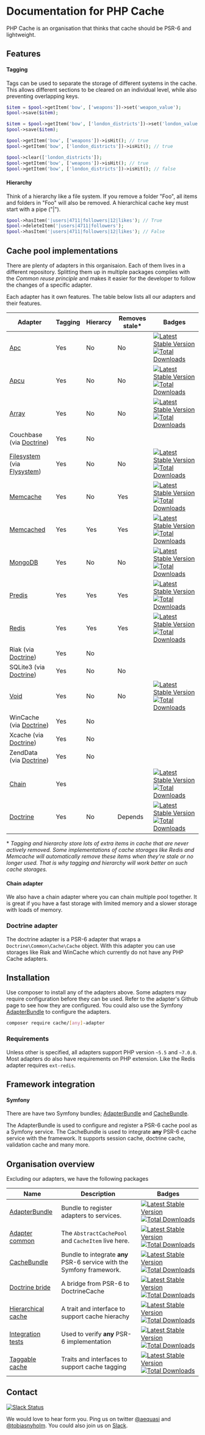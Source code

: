 # Documentation for PHP Cache

PHP Cache is an organisation that thinks that cache should be PSR-6 and lightweight. 

## Features

#### Tagging

Tags can be used to separate the storage of different systems in the cache. This allows different sections to be cleared on an individual level, while also preventing overlapping keys.

```php
$item = $pool->getItem('bow', ['weapons'])->set('weapon_value');
$pool->save($item);

$item = $pool->getItem('bow', ['london_districts'])->set('london_value');
$pool->save($item);

$pool->getItem('bow', ['weapons'])->isHit(); // true
$pool->getItem('bow', ['london_districts'])->isHit(); // true

$pool->clear(['london_districts']);
$pool->getItem('bow', ['weapons'])->isHit(); // true
$pool->getItem('bow', ['london_districts'])->isHit(); // false
```

#### Hierarchy

Think of a hierarchy like a file system. If you remove a folder "Foo", all items and folders in "Foo" will also be removed. A hierarchical cache key must start with a pipe ("|").


```php
$pool->hasItem('|users|4711|followers|12|likes'); // True
$pool->deleteItem('|users|4711|followers');
$pool->hasItem('|users|4711|followers|12|likes'); // False
```

## Cache pool implementations

There are plenty of adapters in this organisaion. Each of them lives in a different repository. Splitting them up in multiple packages complies with the *Common reuse principle* and makes it easier for the developer to follow the changes of a specific adapter. 

Each adapter has it own features. The table below lists all our adapters and their features. 


| Adapter | Tagging | Hierarcy | Removes stale* | Badges |
| ------- | ------- | -------- | --------------- | ------ |
| [Apc] | Yes | No  | No | [![Latest Stable Version](https://poser.pugx.org/cache/apc-adapter/v/stable)](https://packagist.org/packages/cache/apc-adapter) [![Total Downloads](https://poser.pugx.org/cache/apc-adapter/downloads)](https://packagist.org/packages/cache/apc-adapter)
| [Apcu] | Yes | No | No | [![Latest Stable Version](https://poser.pugx.org/cache/apcu-adapter/v/stable)](https://packagist.org/packages/cache/apcu-adapter) [![Total Downloads](https://poser.pugx.org/cache/apcu-adapter/downloads)](https://packagist.org/packages/cache/apcu-adapter)
| [Array] | Yes | No | No | [![Latest Stable Version](https://poser.pugx.org/cache/array-adapter/v/stable)](https://packagist.org/packages/cache/array-adapter) [![Total Downloads](https://poser.pugx.org/cache/array-adapter/downloads)](https://packagist.org/packages/cache/array-adapter)
| Couchbase (via [Doctrine])| Yes | No |  | 
| [Filesystem](https://github.com/php-cache/filesystem-adapter) (via [Flysystem]) | Yes | No | No | [![Latest Stable Version](https://poser.pugx.org/cache/filesystem-adapter/v/stable)](https://packagist.org/packages/cache/filesystem-adapter) [![Total Downloads](https://poser.pugx.org/cache/filesystem-adapter/downloads)](https://packagist.org/packages/cache/filesystem-adapter)
| [Memcache] | Yes | No | Yes | [![Latest Stable Version](https://poser.pugx.org/cache/memcache-adapter/v/stable)](https://packagist.org/packages/cache/memcache-adapter) [![Total Downloads](https://poser.pugx.org/cache/memcache-adapter/downloads)](https://packagist.org/packages/cache/memcache-adapter)
| [Memcached] | Yes | Yes | Yes | [![Latest Stable Version](https://poser.pugx.org/cache/memcached-adapter/v/stable)](https://packagist.org/packages/cache/memcached-adapter) [![Total Downloads](https://poser.pugx.org/cache/memcached-adapter/downloads)](https://packagist.org/packages/cache/memcached-adapter)
| [MongoDB] | Yes | No | No | [![Latest Stable Version](https://poser.pugx.org/cache/mongodb-adapter/v/stable)](https://packagist.org/packages/cache/mongodb-adapter) [![Total Downloads](https://poser.pugx.org/cache/mongodb-adapter/downloads)](https://packagist.org/packages/cache/mongodb-adapter)
| [Predis]| Yes | Yes | Yes | [![Latest Stable Version](https://poser.pugx.org/cache/predis-adapter/v/stable)](https://packagist.org/packages/cache/predis-adapter) [![Total Downloads](https://poser.pugx.org/cache/predis-adapter/downloads)](https://packagist.org/packages/cache/predis-adapter)
| [Redis] | Yes | Yes | Yes | [![Latest Stable Version](https://poser.pugx.org/cache/redis-adapter/v/stable)](https://packagist.org/packages/cache/redis-adapter) [![Total Downloads](https://poser.pugx.org/cache/redis-adapter/downloads)](https://packagist.org/packages/cache/redis-adapter)
| Riak (via [Doctrine])| Yes | No |  | 
| SQLite3 (via [Doctrine])| Yes | No | No | 
| [Void] | Yes | No | No | [![Latest Stable Version](https://poser.pugx.org/cache/void-adapter/v/stable)](https://packagist.org/packages/cache/void-adapter) [![Total Downloads](https://poser.pugx.org/cache/void-adapter/downloads)](https://packagist.org/packages/cache/void-adapter)
| WinCache (via [Doctrine])| Yes | No |  | 
| Xcache (via [Doctrine])| Yes | No |  | 
| ZendData (via [Doctrine])| Yes | No |  | 
| | | | | 
| [Chain] | Yes | | | [![Latest Stable Version](https://poser.pugx.org/cache/chain-adapter/v/stable)](https://packagist.org/packages/cache/chain-adapter) [![Total Downloads](https://poser.pugx.org/cache/chain-adapter/downloads)](https://packagist.org/packages/cache/chain-adapter)
| [Doctrine] | Yes | No | Depends |  [![Latest Stable Version](https://poser.pugx.org/cache/doctrine-adapter/v/stable)](https://packagist.org/packages/cache/doctrine-adapter) [![Total Downloads](https://poser.pugx.org/cache/doctrine-adapter/downloads)](https://packagist.org/packages/cache/doctrine-adapter)

\* *Tagging and hierarchy store lots of extra items in cache that are never actively removed. Some implementations of cache storages like Redis and Memcache will automatically remove these items when they're stale or no longer used. That is why tagging and hierarchy will work better on such cache storages.*
  


#### Chain adapter

We also have a chain adapter where you can chain multiple pool together. It is great if you have a fast storage with limited memory and a slower storage with loads of memory. 

### Doctrine adapter

The doctrine adapter is a PSR-6 adapter that wraps a `Doctrine\Common\Cache\Cache` object. With this adapter you can use storages like Riak and WinCache which currently do not have any PHP Cache adapters. 

## Installation

Use composer to install any of the adapters above. Some adapters may require configuration before they can be used. 
Refer to the adapter's Github page to see how they are configured. You could also use the Symfony [AdapterBundle] to 
configure the adapters. 

```bash
composer require cache/[any]-adapter
```

### Requirements

Unless other is specified, all adapters support PHP version `~5.5` and `~7.0.0`. Most adapters do also have requirements
on PHP extension. Like the Redis adapter requires `ext-redis`. 

## Framework integration

#### Symfony

There are have two Symfony bundles; [AdapterBundle] and [CacheBundle]. 

The AdapterBundle is used to configure and register a PSR-6 cache pool as a Symfony service. The  CacheBundle is used to integrate **any** PSR-6 cache service with the framework. It supports session cache, doctrine cache, validation cache and many more. 

## Organisation overview

Excluding our adapters, we have the following packages

| Name | Description | Badges |
| ---- | ----------- | ------ |
| [AdapterBundle] | Bundle to register adapters to services. | [![Latest Stable Version](https://poser.pugx.org/cache/adapter-bundle/v/stable)](https://packagist.org/packages/cache/adapter-bundle) [![Total Downloads](https://poser.pugx.org/cache/adapter-bundle/downloads)](https://packagist.org/packages/cache/adapter-bundle)
| [Adapter common] | The `AbstractCachePool` and `CacheItem` live here. | [![Latest Stable Version](https://poser.pugx.org/cache/adapter-common/v/stable)](https://packagist.org/packages/cache/adapter-common) [![Total Downloads](https://poser.pugx.org/cache/adapter-common/downloads)](https://packagist.org/packages/cache/adapter-common)
| [CacheBundle] | Bundle to integrate **any** PSR-6 service with the<br>Symfony framework. | [![Latest Stable Version](https://poser.pugx.org/cache/cache-bundle/v/stable)](https://packagist.org/packages/cache/cache-bundle) [![Total Downloads](https://poser.pugx.org/cache/cache-bundle/downloads)](https://packagist.org/packages/cache/cache-bundle)
| [Doctrine bride] | A bridge from PSR-6 to DoctrineCache | [![Latest Stable Version](https://poser.pugx.org/cache/psr-6-doctrine-bridge/v/stable)](https://packagist.org/packages/cache/psr-6-doctrine-bridge) [![Total Downloads](https://poser.pugx.org/cache/psr-6-doctrine-bridge/downloads)](https://packagist.org/packages/cache/psr-6-doctrine-bridge)
| [Hierarchical cache] | A trait and interface to support cache hierachy | [![Latest Stable Version](https://poser.pugx.org/cache/hierarchical-cache/v/stable)](https://packagist.org/packages/cache/hierarchical-cache) [![Total Downloads](https://poser.pugx.org/cache/hierarchical-cache/downloads)](https://packagist.org/packages/cache/hierarchical-cache)
| [Integration tests] | Used to verify **any** PSR-6 implementation | [![Latest Stable Version](https://poser.pugx.org/cache/integration-tests/v/stable)](https://packagist.org/packages/cache/integration-tests) [![Total Downloads](https://poser.pugx.org/cache/integration-tests/downloads)](https://packagist.org/packages/cache/integration-tests)
| [Taggable cache] | Traits and interfaces to support cache tagging | [![Latest Stable Version](https://poser.pugx.org/cache/taggable-cache/v/stable)](https://packagist.org/packages/cache/taggable-cache) [![Total Downloads](https://poser.pugx.org/cache/taggable-cache/downloads)](https://packagist.org/packages/cache/taggable-cache)

## Contact

[![Slack Status](http://slack.php-cache.com/badge.svg)](http://slack.php-cache.com)

We would love to hear form you. Ping us on twitter [@aequasi](https://twitter.com/aequasi) and [@tobiasnyholm](https://twitter.com/tobiasnyholm). You could also join us on [Slack](http://slack.php-cache.com).

[AdapterBundle]: https://github.com/php-cache/adapter-bundle
[Adapter common]: https://github.com/php-cache/adapter-common
[Apc]: https://github.com/php-cache/apc-adapter
[Apcu]: https://github.com/php-cache/apcu-adapter
[Array]: https://github.com/php-cache/array-adapter
[CacheBundle]: https://github.com/php-cache/cache-bundle
[Chain]: https://github.com/php-cache/chain-adapter
[Doctrine]: https://github.com/php-cache/doctrine-adapter
[Doctrine bride]: https://github.com/php-cache/doctrine-bridge
[Filesystem]: https://github.com/php-cache/filesystem-adapter
[Hierarchical cache]: https://github.com/php-cache/hierarchical-cache
[Integration tests]: https://github.com/php-cache/integration-tests
[Memcache]: https://github.com/php-cache/memcache-adapter
[Memcached]: https://github.com/php-cache/memcached-adapter
[MongoDB]: https://github.com/php-cache/mongodb-adapter
[Predis]: https://github.com/php-cache/predis-adapter
[Redis]: https://github.com/php-cache/redis-adapter
[Taggable cache]: https://github.com/php-cache/taggable-cache
[Void]: https://github.com/php-cache/void-adapter
[Flysystem]: http://flysystem.thephpleague.com/
